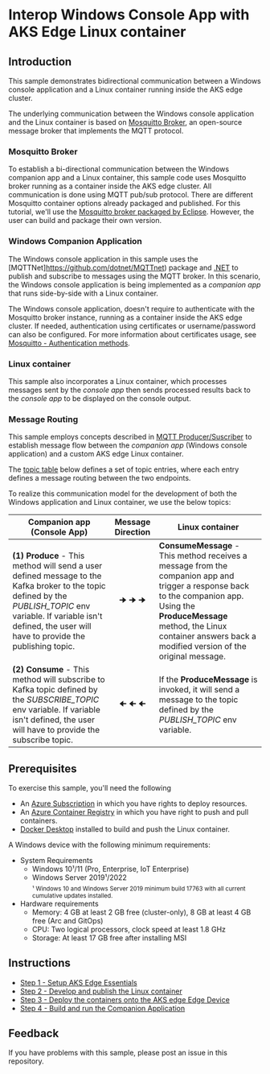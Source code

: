 # Interop Windows Console App with AKS Edge Linux container

## Introduction
This sample demonstrates bidirectional communication between a Windows console application and a Linux container running inside the AKS edge cluster. 

The underlying communication between the Windows console application and the Linux container is based on [Mosquitto Broker](https://mosquitto.org/), an open-source message broker that implements the MQTT protocol. 

### Mosquitto Broker
To establish a bi-directional communication between the Windows companion app and a Linux container, this sample code uses Mosquitto broker running as a container inside the AKS edge cluster. All communication is done using MQTT pub/sub protocol. There are different Mosquitto container options already packaged and published. For this tutorial, we'll use the [Mosquitto broker packaged by Eclipse](https://hub.docker.com/_/eclipse-mosquitto). However, the user can build and package their own version.

### Windows Companion Application
The Windows console application in this sample uses the [MQTTNet]https://github.com/dotnet/MQTTnet) package and [.NET](https://docs.microsoft.com/en-us/dotnet/core/whats-new/dotnet-6) to publish and subscribe to messages using the MQTT broker. In this scenario, the Windows console application is being implemented as a *companion app* that runs side-by-side with a Linux container. 

The Windows console application, doesn't require to authenticate with the Mosquitto broker instance, running as a container inside the AKS edge cluster. If needed, authentication using certificates or username/password can also be configured. For more information about certificates usage, see [Mosquitto - Authentication methods](https://mosquitto.org/documentation/authentication-methods/). 

### Linux container 
This sample also incorporates a Linux container, which processes messages sent by the *console app* then sends processed results back to the *console app* to be displayed on the console output.

### Message Routing
This sample employs concepts described in [MQTT Producer/Suscriber](https://mqtt.org/) to establish message flow between the *companion app* (Windows console application) and a custom AKS edge Linux container. 

The [topic table](https://kafka.apache.org/documentation/#topicconfigs) below defines a set of topic entries, where each entry defines a message routing between the two endpoints. 

To realize this communication model for the development of both the Windows application and Linux container, we use the below topics:  

<center>

| Companion app (Console App) | Message Direction | Linux container |
|-------------------|:-----------:|-------------|
| **(1) Produce** - This method will send a user defined message to the Kafka broker to the topic defined by the *PUBLISH_TOPIC* env variable. If variable isn't defined, the user will have to provide the publishing topic. | 🠊 🠊 🠊 | **ConsumeMessage** - This method receives a message from the companion app and trigger a response back to the companion app. Using the **ProduceMessage** method, the Linux container answers back a modified version of the original message. | 
| **(2) Consume** - This method will subscribe to Kafka topic defined by the *SUBSCRIBE_TOPIC* env variable. If variable isn't defined, the user will have to provide the subscribe topic. | 🠈 🠈 🠈 | If the **ProduceMessage** is invoked, it will send a message to the topic defined by the *PUBLISH_TOPIC* env variable. | 

</center>

## Prerequisites
To exercise this sample, you'll need the following
* An [Azure Subscription](https://azure.microsoft.com/free/) in which you have rights to deploy resources. 
* An [Azure Container Registry](https://docs.microsoft.com/en-us/azure/container-registry/container-registry-get-started-portal?tabs=azure-cli) in which you have right to push and pull containers.
* [Docker Desktop](https://www.docker.com/products/docker-desktop/) installed to build and push the Linux container.

A Windows device with the following minimum requirements:
* System Requirements
   * Windows 10¹/11 (Pro, Enterprise, IoT Enterprise)
   * Windows Server 2019¹/2022  
   <sub>¹ Windows 10 and Windows Server 2019 minimum build 17763 with all current cumulative updates installed.</sub>
* Hardware requirements
  * Memory: 4 GB at least 2 GB free (cluster-only), 8 GB at least 4 GB free (Arc and GitOps)
  * CPU: Two logical processors, clock speed at least 1.8 GHz
  * Storage: At least 17 GB free after installing MSI

## Instructions

- [Step 1 - Setup AKS Edge Essentials](./Documentation/AKS-EE-Deployment-Guidance.md)
- [Step 2 - Develop and publish the Linux container](./Documentation/Develop%20and%20publish%20the%20Linux%20container.MD)
- [Step 3 - Deploy the containers onto the AKS edge Edge Device](./Documentation/DeployContainersOnAKSLiteEdgedevice.md)
- [Step 4 - Build and run the Companion Application](./Documentation/Run%20the%20Console%20Application.MD)

## Feedback
If you have problems with this sample, please post an issue in this repository.